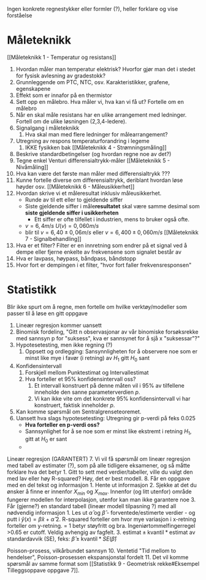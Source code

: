 Ingen konkrete regnestykker eller formler (?), heller forklare og vise forståelse
# Måleteknikk
[[Måleteknikk 1 - Temperatur og resistans]]
1. Hvordan måler man temperatur elektrisk? Hvorfor gjør man det i stedet for fysisk avlesning av gradestokk?
2. Grunnleggende om PTC, NTC, osv. Karakteristikker, grafene, egenskapene 
3. Effekt som er innafor på en thermistor
4. Sett opp en målebro. Hva måler vi, hva kan vi få ut? Fortelle om en målebro
5. Når en skal måle resistans har en ulike arrangement med ledninger. Fortell om de ulike løsningen (2,3,4-ledere).
6. Signalgang i måleteknikk
	1. Hva skal man med flere ledninger for målearrangement?
7. Utregning av respons temperaturforandring i legeme
	1. IKKE fysikken bak
[[Måleteknikk 4 - Strømningsmåling]]
8. Beskrive standardbetingelser (og hvordan regne noe av det?)
9. Tegne enkel Venturi differensialtrykk-måler
[[Måleteknikk 5 - Nivåmåling]]
10. Hva kan være det første man måler med differensialtrykk ???
11. Kunne fortelle diverse om differensialtrykk, deriblant hvordan løse høyder osv.
[[Måleteknikk 6 - Måleusikkerhet]]
12. Hvordan skrive vi et måleresultat inklusiv måleusikkerhet. 
	- Runde av til ett eller to gjeldende siffer
	- Siste gjeldende siffer i måle**resultatet** skal være samme desimal som **siste gjeldende siffer i usikkerheten**
		- Ett siffer er ofte tilfellet i industrien, mens to bruker også ofte.
	- $v = 6,4 m/s$ $U(v) = 0,060 m/s$ 
	- blir til $v = 6,40 \pm 0,06 m/s$ eller $v = 6,400 \pm 0,060 m/s$
[[Måleteknikk 7 - Signalbehandling]]
13. Hva er et filter? Filter er en innretning som endrer på et signal ved å dempe eller fjerne enkelte av frekvensene som signalet består av
14. Hva er lavpass, høypass, båndpass, båndstopp
15. Hvor fort er dempingen i et filter, "hvor fort faller frekvensresponsen"

# Statistikk
Blir ikke spurt om å regne, men fortelle om hvilke verktøy/modeller som passer til å løse en gitt oppgave
1. Lineær regresjon kommer uansett
2. Binomisk fordeling, "Gitt n observasjonar av vår binomiske forsøksrekke med sannsyn p for "suksess", kva er sannsynet for å sjå x "suksessar"?"
3. Hypotesetesting, men ikke regning (?)
	1. Oppsett og ordlegging: Sansynnligheten for å observere noe som er minst like mye i favør (i retning) av $H_{1}$ gitt $H_{0}$ sant
4. Konfidensintervall
	1. Forskjell mellom Punktestimat og Intervallestimat
	2. Hva forteller et 95% konfidensintervall oss?
		1. Et intervall konstruert på denne måten vil i 95% av tilfellene inneholde den sanne parameterverdien $p$.
		2. Vi kan ikke vite om det konkrete 95% konfidensintervall vi har konstruert, faktisk inneholder $p$.
5. Kan komme spørsmål om Sentralgrenseteoremet.
6. Uansett hva slags hypotesetesting: Utregning gir p-verdi på feks 0.025 
	- **Hva forteller en p-verdi oss?**
	- Sannsynlighet for å se noe som er minst like ekstremt i retning $H_1$, gitt at $H_0$ er sant
	- 
Lineær regresjon (GARANTERT)
7. Vi vil få spørsmål om lineær regresjon med tabell av estimater (?), som på alle tidligere eksamener, og så måtte forklare hva det betyr
	1. Gitt to sett med verdier/tabeller, ville du valgt den med lav eller høy R-squared? Høy, det er best modell.
8. Får en oppgave med en del tekst og informasjon
	1. Hente ut informasjon
	2. Sjekke at det du ønsker å finne er innenfor $X_{min}$ og $X_{max}$. Innenfor (og litt utenfor) område fungerer modellen for interpolasjon, utenfor kan man ikke garantere noe
	3. Får (gjerne?) en standard tabell (lineær modell tilpasning ?) med all nødvendig informasjon
		1. Les ut $\hat{\alpha}$ og $\hat{\beta}$ - forventede/estimerte verdier - og putt i $\hat{y}(x) = \hat{\beta}x + \hat{\alpha}$
		2. R-squared forteller om hvor mye variasjon i x-retning forteller om y-retning. = 1 betyr støyfritt og bra. Ingeniørtommelfingerregel >0.65 er cutoff. Veldig avhengig av fagfelt.
		3. $\text{estimat} \pm \text{kvantil} * \text{estimat av standardavvik (SE)}$, feks:  $\hat{\beta} \pm \text{kvantil} * SE(\hat{\beta})$

Poisson-prosess, vilkårbundet sannsyn
10. Ventetid "Tid mellom to hendelser", Poisson-prosessen ekspansjonstal fordelt
11. Det vil komme spørsmål av samme format som [[Statistikk 9 - Geometrisk rekke#Eksempel Tilleggsoppave oppgave 7]].

